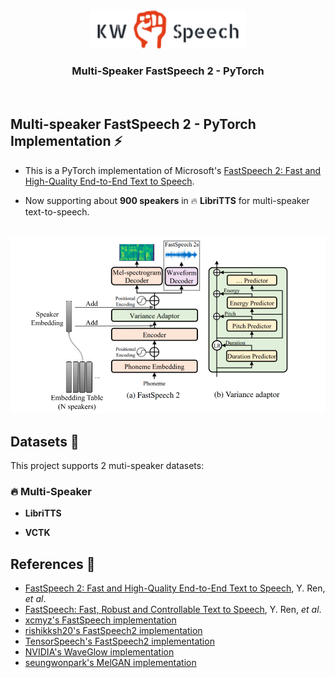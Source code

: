 <p align="center">
    <br>
    <img src="https://raw.githubusercontent.com/ga642381/ga642381.github.io/main/assets/KW_Speech_logo.png" width="250"/>
    <br>
</p>
<p>
  <h3 align="center">
  Multi-Speaker FastSpeech 2 - PyTorch
  </h3>
</p>

</br>

## Multi-speaker FastSpeech 2 - PyTorch Implementation :zap:

* This is a PyTorch implementation of Microsoft's [FastSpeech 2: Fast and High-Quality End-to-End Text to Speech](https://arxiv.org/abs/2006.04558). 

* Now supporting about **900 speakers** in :fire: **LibriTTS** for multi-speaker text-to-speech.

<p align="center">
    <br>
    <img src="https://raw.githubusercontent.com/ga642381/ga642381.github.io/main/assets/FastSpeech2.png" width="700"/>
    <br>
</p>

## Datasets :elephant:
This project supports 2 muti-speaker datasets:

### :fire: Multi-Speaker
- **LibriTTS**

- **VCTK**

## References :notebook_with_decorative_cover:
- [FastSpeech 2: Fast and High-Quality End-to-End Text to Speech](https://arxiv.org/abs/2006.04558), Y. Ren, *et al*.
- [FastSpeech: Fast, Robust and Controllable Text to Speech](https://arxiv.org/abs/1905.09263), Y. Ren, *et al*.
- [xcmyz's FastSpeech implementation](https://github.com/xcmyz/FastSpeech)
- [rishikksh20's FastSpeech2 implementation](https://github.com/rishikksh20/FastSpeech2)
- [TensorSpeech's FastSpeech2 implementation](https://github.com/TensorSpeech/TensorflowTTS)
- [NVIDIA's WaveGlow implementation](https://github.com/NVIDIA/waveglow)
- [seungwonpark's MelGAN implementation](https://github.com/seungwonpark/melgan)
